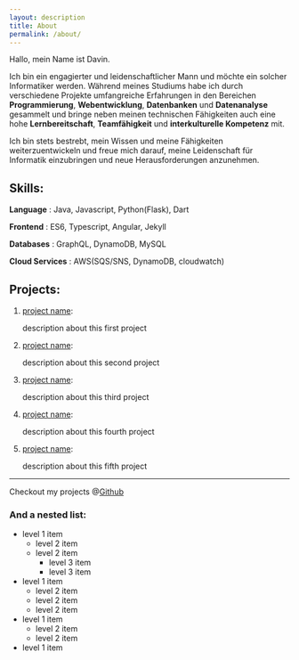 ```yaml
---
layout: description
title: About
permalink: /about/
---
```


Hallo, mein Name ist Davin.

Ich bin ein engagierter und leidenschaftlicher Mann und möchte ein solcher Informatiker werden. Während meines Studiums habe ich durch verschiedene Projekte umfangreiche Erfahrungen in den Bereichen **Programmierung**, **Webentwicklung**, **Datenbanken** und **Datenanalyse** gesammelt und bringe neben meinen technischen Fähigkeiten auch eine hohe **Lernbereitschaft**, **Teamfähigkeit** und **interkulturelle Kompetenz** mit.

Ich bin stets bestrebt, mein Wissen und meine Fähigkeiten weiterzuentwickeln und freue mich darauf, meine Leidenschaft für Informatik einzubringen und neue Herausforderungen anzunehmen.



## Skills:

**Language** : Java, Javascript, Python(Flask), Dart

**Frontend** : ES6, Typescript, Angular, Jekyll

**Databases** : GraphQL, DynamoDB, MySQL

**Cloud Services** : AWS(SQS/SNS, DynamoDB, cloudwatch)



## Projects:

1.  [project name](./another-page.html):

    description about this first project

2.  [project name](./another-page.html):

    description about this second project

3.  [project name](./another-page.html):

    description about this third project

4.  [project name](./another-page.html):

    description about this fourth project

5.  [project name](./another-page.html):

    description about this fifth project


* * *

Checkout my projects @[Github](https://github.com/Davin-Ahn)


### And a nested list:

- level 1 item
  - level 2 item
  - level 2 item
    - level 3 item
    - level 3 item
- level 1 item
  - level 2 item
  - level 2 item
  - level 2 item
- level 1 item
  - level 2 item
  - level 2 item
- level 1 item